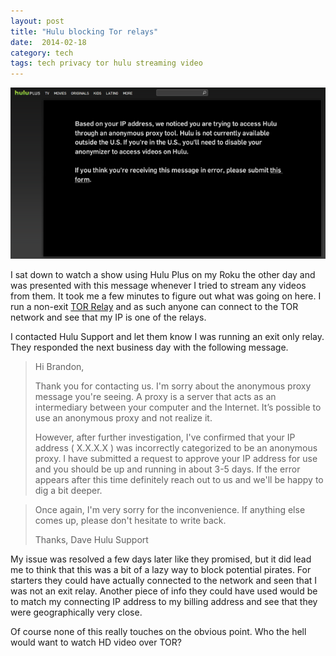 ```yaml
---
layout: post
title: "Hulu blocking Tor relays"
date:  2014-02-18
category: tech
tags: tech privacy tor hulu streaming video
---
```


![Based on your IP address, we noticed you are trying to access Hulu through an anonymous proxy tool.][HuluMsg]

I sat down to watch a show using Hulu Plus on my Roku the other day and was presented with this message whenever I tried to stream any videos from them.  It took me a few minutes to figure out what was going on here.  I run a non-exit [TOR Relay][1] and as such anyone can connect to the TOR network and see that my IP is one of the relays.

I contacted Hulu Support and let them know I was running an exit only relay.  They responded the next business day with the following message.

>Hi Brandon,
>
>Thank you for contacting us. I'm sorry about the anonymous proxy message you're seeing. A proxy is a server that acts as an intermediary between your computer and the Internet. It’s possible to use an anonymous proxy and not realize it.
>
>However, after further investigation, I've confirmed that your IP address ( X.X.X.X ) was incorrectly categorized to be an anonymous proxy. I have submitted a request to approve your IP address for use and you should be up and running in about 3-5 days. If the error appears after this time definitely reach out to us and we'll be happy to dig a bit deeper.

>Once again, I'm very sorry for the inconvenience. If anything else comes up, please don't hesitate to write back.
>
>Thanks,
>Dave
>Hulu Support

My issue was resolved a few days later like they promised, but it did lead me to think that this was a bit of a lazy way to block potential pirates.  For starters they could have actually connected to the network and seen that I was not an exit relay.  Another piece of info they could have used would be to match my connecting IP address to my billing address and see that they were geographically very close.

Of course none of this really touches on the obvious point.  Who the hell would want to watch HD video over TOR?

[HuluMsg]: /images/20140218-hulu-tor-2.png
[1]: https://www.eff.org/torchallenge/what-is-tor/ "What is TOR?"
